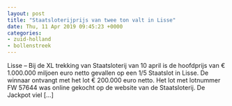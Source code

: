 ```yaml
---
layout: post
title: "Staatsloterijprijs van twee ton valt in Lisse"
date: Thu, 11 Apr 2019 09:45:23 +0000
categories: 
- zuid-holland 
- bollenstreek 
---
```


Lisse &#8211; Bij de XL trekking van Staatsloterij van 10 april is de hoofdprijs van € 1.000.000 miljoen euro netto gevallen op een 1/5 Staatslot in Lisse. De winnaar ontvangt met het lot € 200.000 euro netto. Het lot met lotnummer FW 57644 was online gekocht op de website van de Staatsloterij. De Jackpot viel [&#8230;]
